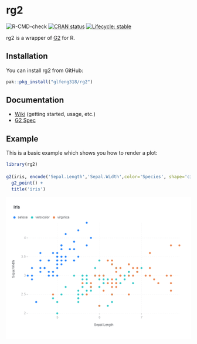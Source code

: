 
# rg2

<!-- badges: start -->
![R-CMD-check](https://github.com/glfeng318/rg2/workflows/R-CMD-check/badge.svg)
[![CRAN status](https://www.r-pkg.org/badges/version/rg2)](https://CRAN.R-project.org/package=rg2)
[![Lifecycle: stable](https://img.shields.io/badge/lifecycle-experimental-orange.svg)](https://lifecycle.r-lib.org/articles/stages.html#stable)
<!-- badges: end -->

rg2 is a wrapper of [G2](https://g2.antv.antgroup.com/en/) for R.

## Installation

You can install rg2 from GitHub:

```r
pak::pkg_install("glfeng318/rg2")
```

## Documentation

- [Wiki](https://github.com/glfeng318/rg2/wiki) (getting started, usage, etc.)
- [G2 Spec](https://g2.antv.antgroup.com/en/spec/overview)

## Example

This is a basic example which shows you how to render a plot:

``` r
library(rg2)

g2(iris, encode('Sepal.Length','Sepal.Width',color='Species', shape='circle')) + 
  g2_point() + 
  title('iris')
```
![](./demo.png)
